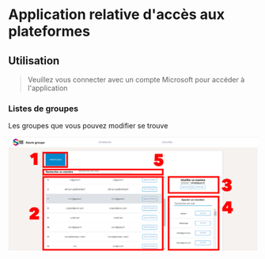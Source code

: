 # Application relative d'accès aux plateformes

## Utilisation

> Veuillez vous connecter avec un compte Microsoft pour accéder à l'application

### Listes de groupes

Les groupes que vous pouvez modifier se trouve 

![Groupes](./public/groupes.png)
